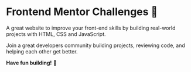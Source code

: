 # Frontend Mentor Challenges 👋

A great website to improve your front-end skills by building real-world projects with HTML, CSS and JavaScript.

Join a great developers community building projects, reviewing code, and helping each other get better.


**Have fun building!** 🚀
